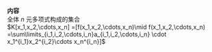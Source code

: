 **内容**    
全体 $n$ 元多项式构成的集合    
 $K[x_1,x_2,\cdots,x_n]    
=[f(x_1,x_2,\cdots,x_n)\mid f(x_1,x_2,\cdots,x_n)    
=\sum\limits_{i_1,i_2,\cdots,i_n}a_{i_1,i_2,\cdots,i_n}    
\cdot x_1^{i_1}x_2^{i_2}\cdots x_n^{i_n}]$     
